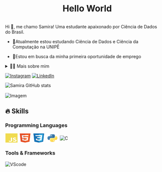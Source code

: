 <!--título-->
<div id="user-content-toc">
  <ul align="center">
    <summary><h1 style="display: inline-block">Hello World</h1></summary>
</div>

<!-- Presentation -->
<p>
  Hi 👋, me chamo Samira! Uma estudante apaixonado por Ciência de Dados do Brasil.

  - 🌱Atualmente estou estudando Ciência de Dados e Ciência da Computação na UNIPÊ

  - 🔭Estou em busca da minha primeira oportunidade de emprego
</p>

<!-- Dropdown -->
<details>
  <summary>👨‍💻 Mais sobre mim</summary>

# 💻 Sobre mim  
Tenho **17 anos**, moro em **João Pessoa - PB**. Concluí o **técnico em Assistência Administrativa pelo SENAI** e atualmente curso **Ciência da Computação**.  

# 🧑‍💼 Experiência  
- Atuei como **Jovem Aprendiz**, adquirindo vivência no ambiente profissional.  
- Participei de **projetos acadêmicos em Python**, desenvolvendo lógica de programação e trabalho em equipe.  

# 🚀 Habilidades Técnicas  
- **Python** 🐍  
- **C e C++** ⚙️  
- **HTML & CSS** 🌐  

# 📚 Interesses  
- Estudo **Matemática Olímpica** como hobby.  
- Pratico **Jiu-jitsu** 🥋, desenvolvendo disciplina e resiliência.  


  - ⚡- ⚡ Gosto de ler, seja um bom livro, mangá ou história em quadrinhos, além de assistir a filmes e jogar! Acredito que nossos interesses pessoais contribuem para uma percepção mais refinada das coisas e para a resolução de problemas. \o/
</details>

<!-- Links -->
[![Instagram](https://img.shields.io/badge/Instagram-E4405F?style=for-the-badge&logo=instagram&logoColor=white)](https://www.instagram.com/samira.zw)
[![LinkedIn](https://img.shields.io/badge/LinkedIn-0077B5?style=for-the-badge&logo=linkedin&logoColor=white)](https://www.linkedin.com/in/samira-pontes-6a9916253?utm_source=share&utm_campaign=share_via&utm_content=profile&utm_medium=android_app)


<!-- GitHub Stats -->
![Samira GitHub stats](https://github-readme-stats.vercel.app/api?username=samira083&show_icons=true&theme=gotham)



<!-- GIF -->
<p align="left">
  <img align="center" src="https://github.com/VariableBee/VariableBee/assets/77739311/4e9f41af-6b57-49a7-b15a-74322e96b4d7" alt="Imagem">
</p>

## 🔥 Skills
<!-- Skills: Programming Languages -->
  <div style="flex-basis: 48%;">
    <h3>Programming Languages</h3>
    <img align="center" alt="Js" height="30" width="40" src="https://raw.githubusercontent.com/devicons/devicon/master/icons/javascript/javascript-plain.svg">
    <img align="center" alt="HTML" height="30" width="40" src="https://raw.githubusercontent.com/devicons/devicon/master/icons/html5/html5-original.svg">
    <img align="center" alt="CSS" height="30" width="40" src="https://raw.githubusercontent.com/devicons/devicon/master/icons/css3/css3-original.svg">
    <img align="center" alt="Python" height="30" width="40" src="https://raw.githubusercontent.com/devicons/devicon/master/icons/python/python-original.svg">
    <img align="center" alt="C" height="30" width="40" src="https://cdn.jsdelivr.net/gh/devicons/devicon/icons/c/c-original.svg">
  </div>
  
  <!-- Skills: Tools & Frameworks -->
  <div style="flex-basis: 48%;">
    <h3>Tools & Frameworks</h3>
    <img align="center" alt="VScode" height="30" width="40" src="https://cdn.jsdelivr.net/gh/devicons/devicon/icons/vscode/vscode-original.svg">
  </div>
  
